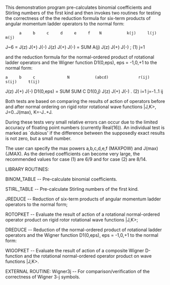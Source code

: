 This demonstration program pre-calculates binomial coefficients and Stirling numbers
of the first kind and then invokes two routines for testing the correctness of the
the reduction formula for six-term products of angular momentum ladder operators to the
normal form:

          a     b     c     d     e     f    N           k(j)     l(j)     m(j)
J~6 = J(z)  J(+)  J(-)  J(z)  J(+)  J(-)  = SUM A(j) J(z)     J(+)     J(-)    ;          (1)
                                            j=1

and the reduction formula for the normal-ordered product of rotational ladder operators
and the Wigner function D1(0,eps), eps = -1,0,+1 to the normal form:

    a     b     c              N           (abcd)             r(ij)     s(ij)     t(ij)
J(z)  J(+)  J(-)  D1(0,eps) = SUM   SUM   C       D1(0,j) J(z)      J(+)      J(-)      . (2)
                              i=1 j=-1..1  ij

Both tests are based on comparing the results of action of operators before and after 
normal ordering on rigid rotor rotational wave functions |J,K>, J=0..J(max), K=-J..+J.

During these tests very small relative errors can occur due to the limited accuracy of
floating point numbers (currently Real(16)). An individual test is marked as `dubious'
if the difference between the supposedly exact results is not zero, but a small number.

The user can specify the max powers a,b,c,d,e,f (MAXPOW) and J(max) (JMAX).
As the derived coefficients can become very large, the recommended values for case (1) 
are 6/9 and for case (2) are 8/14.

LIBRARY ROUTINES:

BINOM_TABLE -- Pre-calculate binomial coefficients.

STIRL_TABLE -- Pre-calculate Stirling numbers of the first kind.

JREDUCE     -- Reduction of six-term products of angular momentum ladder operators to the
               normal form;
               
ROTOPKET    -- Evaluate the result of action of a rotational normal-ordered operator 
               product on rigid rotor rotational wave functions |J,K>;
               
DREDUCE     -- Reduction of the normal-ordered product of rotational ladder operators
               and the Wigner function D1(0,eps), eps = -1,0,+1 to the normal form:
               
WIGOPKET    -- Evaluate the result of action of a composite Wigner D-function and the 
               rotational normal-ordered operator product on wave functions |J,K>.

EXTERNAL ROUTINE:
Wigner3j    -- For comparison/verification of the correctness of Wigner 3-j symbols.

